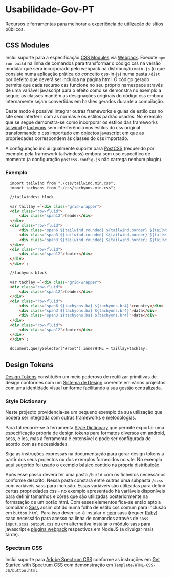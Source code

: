 # Usabilidade-Gov-PT
Recursos e ferramentas para melhorar a experiência de utilização de sítios públicos.

## CSS Modules
Inclui suporte para a especificação [CSS Modules](https://github.com/css-modules/css-modules) via [Webpack](https://webpack.js.org/). Execute `npm run build` na linha de comandos para transformar o código css na versão modular que será incorporado pelo webpack na distribuição `main.js` (o que consiste numa aplicação prática do conceito [css-in-js](https://en.wikipedia.org/wiki/CSS-in-JS)) numa pasta `/dist` por defeito que deverá ser incluída na página html. O código gerado permite que cada recurso css funcione no seu próprio namespace através de uma variável javascript para o efeito como se demonstra no exemplo a seguir; as classes mantêm as designações originais do código css embora internamente sejam convertidas em hashes gerados durante a compilação.

Deste modo é possível integrar outras frameworks e guias de estilo css no site sem interferir com as normas e os estilos padrão usados. No exemplo que se segue demonstra-se como incorporar os estilos das frameworks [tailwind](https://tailwindcss.com/) e [tachyons](http://tachyons.io/) sem interferência nos estilos do css original transformando o css importado em objectos javascript em que as propriedades correspondem às classes do css importado.

A configuração inclui igualmente suporte para [PostCSS](https://postcss.org/) (requerido por exemplo pela framework tailwindcss) embora sem uso específico de momento (a configuração `postcss.config.js` não carrega nenhum plugin).

### Exemplo
```html
  import tailwind from "./css/tailwind.min.css";
  import tachyons from "./css/tachyons.min.css";

  //tailwindcss block

  var taillay =`<div class="grid-wrapper">
  <div class="row-fluid">
      <div class="span12">header</div>
  </div>
  <div class="row-fluid">
      <div class="span6 ${tailwind.rounded} ${tailwind.border} ${tailwind['border-black']} ${tailwind['border-opacity-100']} ${tailwind['border-solid']}">country</div>
      <div class="span3 ${tailwind.rounded} ${tailwind.border} ${tailwind['border-black']} ${tailwind['border-opacity-100']} ${tailwind['border-solid']}">data</div>
      <div class="span3 ${tailwind.rounded} ${tailwind.border} ${tailwind['border-black']} ${tailwind['border-opacity-100']} ${tailwind['border-solid']}">data</div>
  </div>
  <div class="row-fluid">
      <div class="span12">footer</div>
  </div>
  </div>`;

  //tachyons block

  var tachlay =`<div class="grid-wrapper">
  <div class="row-fluid">
      <div class="span12">header</div>
  </div>
  <div class="row-fluid">
      <div class="span6 ${tachyons.ba} ${tachyons.br4}">country</div>
      <div class="span3 ${tachyons.ba} ${tachyons.br4}">data</div>
      <div class="span3 ${tachyons.ba} ${tachyons.br4}">data</div>
  </div>
  <div class="row-fluid">
      <div class="span12">footer</div>
  </div>
  </div>`;

  document.querySelector('#root').innerHTML = taillay+tachlay;
```
## Design Tokens

[Design Tokens](https://www.designtokens.org/) constituêm um meio poderoso de reutilizar primitivas de design conformes com um [Sistema de Design](http://styleguides.io/examples) coerente em vários projectos com uma identidade visual uniforme facilitando a sua gestão centralizada.

### Style Dictionary

Neste projecto providencia-se um pequeno exemplo da sua utilização que poderá ser integrada com outras frameworks e metodologias.

Para tal recorre-se à ferramenta [Style Dictionary](https://amzn.github.io/style-dictionary) que permite exportar uma especificação própria de design tokens para formatos diversos em android, scss, e ios, mas a ferramenta é extensível e pode ser configurada de acordo com as necessidades.

Siga as instruções expressas na documentação para gerar design tokens a partir dos seus projectos ou dos exemplos fornecidos no site. No exemplo aqui sugerido foi usado o exemplo básico contido na própria distribuição.

Após esse passo deverá ter uma pasta `/build` com os ficheiros necessários conforme descrito. Nessa pasta constará entre outras uma subpasta `/scss` com variáveis sass para inclusão. Essas variáveis são utilizadas para definir certas propriedades css - no exemplo apresentado há variáveis disponíveis para definir tamanhos e côres que são utilizadas posteriormente na formatação de um botão html. Com esses elementos fica-se então apto a compilar o [Sass](https://sass-lang.com) assim obtido numa folha de estilo css comum para inclusão em `button.html`. Para isso dever-se-á instalar o [gem](https://rubygems.org/) sass (requer [Ruby](https://www.ruby-lang.org)) caso necessário para acesso na linha de comandos através de `sass input.scss output.css` ou em alternativa instalar o módulo sass para javascript e [plugins webpack](https://webpack.js.org/loaders/sass-loader/) respectivos em NodeJS (a divulgar mais tarde).

### Spectrum CSS

Inclui suporte para [Adobe Spectrum CSS](https://spectrum.adobe.com/) conforme as instruções em [Get Started with Spectrum CSS](https://opensource.adobe.com/spectrum-css/get-started.html) com demonstração em `Template/HTML-CSS-JS/button.html`.
